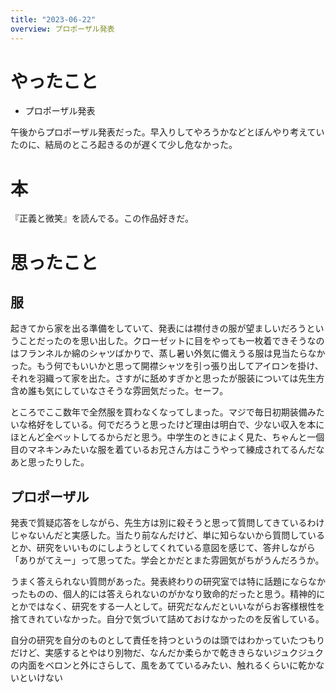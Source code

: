 ```yaml
---
title: "2023-06-22"
overview: プロポーザル発表
---
```


# やったこと

- プロポーザル発表

午後からプロポーザル発表だった。早入りしてやろうかなどとぼんやり考えていたのに、結局のところ起きるのが遅くて少し危なかった。

# 本

『正義と微笑』を読んでる。この作品好きだ。

# 思ったこと

## 服

起きてから家を出る準備をしていて、発表には襟付きの服が望ましいだろうということだったのを思い出した。クローゼットに目をやっても一枚着できそうなのはフランネルか綿のシャツばかりで、蒸し暑い外気に備えうる服は見当たらなかった。もう何でもいいかと思って開襟シャツを引っ張り出してアイロンを掛け、それを羽織って家を出た。さすがに舐めすぎかと思ったが服装については先生方含め誰も気にしていなさそうな雰囲気だった。セーフ。

ところでここ数年で全然服を買わなくなってしまった。マジで毎日初期装備みたいな格好をしている。何でだろうと思ったけど理由は明白で、少ない収入を本にほとんど全ベットしてるからだと思う。中学生のときによく見た、ちゃんと一個目のマネキンみたいな服を着ているお兄さん方はこうやって練成されてるんだなあと思ったりした。

## プロポーザル

発表で質疑応答をしながら、先生方は別に殺そうと思って質問してきているわけじゃないんだと実感した。当たり前なんだけど、単に知らないから質問しているとか、研究をいいものにしようとしてくれている意図を感じて、答弁しながら「ありがてえー」って思ってた。学会とかだとまた雰囲気がちがうんだろうか。

うまく答えられない質問があった。発表終わりの研究室では特に話題にならなかったものの、個人的には答えられないのがかなり致命的だったと思う。精神的にとかではなく、研究をする一人として。研究だなんだといいながらお客様根性を捨てきれていなかった。自分で気づいて詰めておけなかったのを反省している。

自分の研究を自分のものとして責任を持つというのは頭ではわかっていたつもりだけど、実感するとやはり別物だ、なんだか柔らかで乾ききらないジュクジュクの内面をベロンと外にさらして、風をあてているみたい、触れるくらいに乾かないといけない
